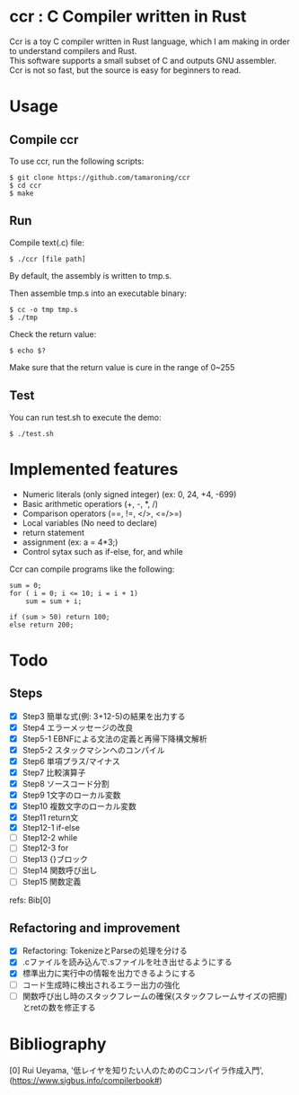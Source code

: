 # ccr : C Compiler written in Rust
Ccr is a toy C compiler written in Rust language, which I am making in order to understand compilers and Rust.  
This software supports a small subset of C and outputs GNU assembler.  
Ccr is not so fast, but the source is easy for beginners to read.   

# Usage
## Compile ccr
To use ccr, run the following scripts:
```
$ git clone https://github.com/tamaroning/ccr
$ cd ccr
$ make
```

## Run
Compile text(.c) file:  
```
$ ./ccr [file path]
```
By default, the assembly is written to tmp.s.  
  
Then assemble tmp.s into an executable binary:  
```
$ cc -o tmp tmp.s
$ ./tmp
```

Check the return value:  
```
$ echo $?
```
Make sure that the return value is cure in the range of 0~255  

## Test
You can run test.sh to execute the demo:  
```
$ ./test.sh
```

# Implemented features
- Numeric literals (only signed integer) (ex: 0, 24, +4, -699)
- Basic arithmetic operatiors (+, -, *, /)
- Comparison operators (==, !=, </>, <=/>=)
- Local variables (No need to declare)
- return statement
- assignment (ex: a = 4*3;)
- Control sytax such as if-else, for, and while

Ccr can compile programs like the following:  
```
sum = 0;
for ( i = 0; i <= 10; i = i + 1)
    sum = sum + i;

if (sum > 50) return 100;
else return 200;
```


# Todo
## Steps  
- [x] Step3 簡単な式(例: 3+12-5)の結果を出力する
- [x] Step4 エラーメッセージの改良
- [x] Step5-1 EBNFによる文法の定義と再帰下降構文解析
- [x] Step5-2 スタックマシンへのコンパイル
- [x] Step6 単項プラス/マイナス
- [x] Step7 比較演算子
- [x] Step8 ソースコード分割
- [x] Step9 1文字のローカル変数
- [x] Step10 複数文字のローカル変数
- [x] Step11 return文
- [x] Step12-1 if-else
- [ ] Step12-2 while
- [ ] Step12-3 for
- [ ] Step13 {}ブロック
- [ ] Step14 関数呼び出し
- [ ] Step15 関数定義

refs: Bib[0]

##  Refactoring and improvement
- [x] Refactoring: TokenizeとParseの処理を分ける  
- [x] .cファイルを読み込んで.sファイルを吐き出せるようにする
- [x] 標準出力に実行中の情報を出力できるようにする
- [ ] コード生成時に検出されるエラー出力の強化
- [ ] 関数呼び出し時のスタックフレームの確保(スタックフレームサイズの把握)とretの数を修正する

# Bibliography
[0] Rui Ueyama, '低レイヤを知りたい人のためのCコンパイラ作成入門', (https://www.sigbus.info/compilerbook#)

